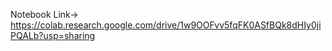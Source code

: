 Notebook Link-> https://colab.research.google.com/drive/1w9OOFvv5fqFK0ASfBQk8dHIy0jiPQALb?usp=sharing
